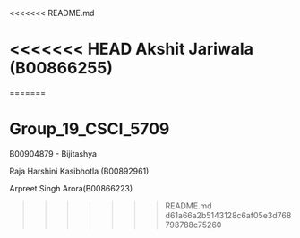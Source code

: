 <<<<<<< README.md

<<<<<<< HEAD
Akshit Jariwala (B00866255)
=======
=======
# Group_19_CSCI_5709
B00904879 - Bijitashya

Raja Harshini Kasibhotla (B00892961)

Arpreet Singh Arora(B00866223)
>>>>>>> README.md
>>>>>>> d61a66a2b5143128c6af05e3d768798788c75260
